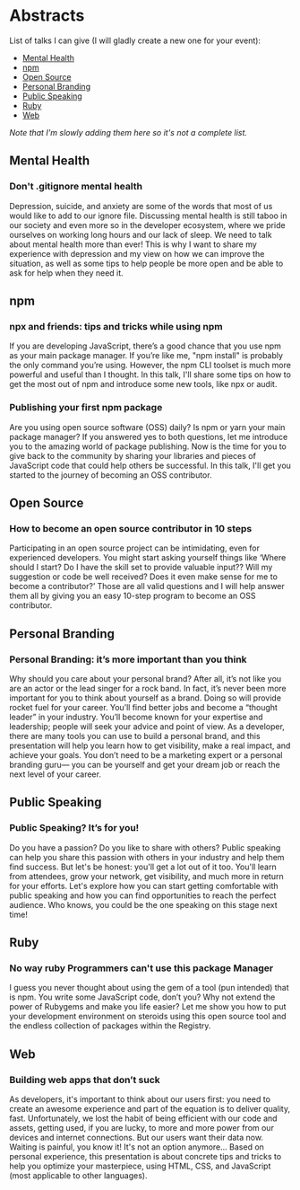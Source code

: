 # Abstracts

List of talks I can give (I will gladly create a new one for your event):
- [Mental Health](#mental-health)
- [npm](#npm)
- [Open Source](#open-source)
- [Personal Branding](#personal-branding)
- [Public Speaking](#public-speaking)
- [Ruby](#ruby)
- [Web](#web)

_Note that I'm slowly adding them here so it's not a complete list._


## Mental Health
### Don't .gitignore mental health
Depression, suicide, and anxiety are some of the words that most of us would like to add to our ignore file. Discussing mental health is still taboo in our society and even more so in the developer ecosystem, where we pride ourselves on working long hours and our lack of sleep. We need to talk about mental health more than ever! This is why I want to share my experience with depression and my view on how we can improve the situation, as well as some tips to help people be more open and be able to ask for help when they need it.


## npm
### npx and friends: tips and tricks while using npm  
If you are developing JavaScript, there’s a good chance that you use npm as your main package manager. If you’re like me, "npm install" is probably the only command you’re using. However, the npm CLI toolset is much more powerful and useful than I thought. In this talk, I'll share some tips on how to get the most out of npm and introduce some new tools, like npx or audit.

### Publishing your first npm package  
Are you using open source software (OSS) daily? Is npm or yarn your main package manager? If you answered yes to both questions, let me introduce you to the amazing world of package publishing. Now is the time for you to give back to the community by sharing your libraries and pieces of JavaScript code that could help others be successful. In this talk, I'll get you started to the journey of becoming an OSS contributor.


## Open Source
### How to become an open source contributor in 10 steps
Participating in an open source project can be intimidating, even for experienced developers. You might start asking yourself things like ‘Where should I start? Do I have the skill set to provide valuable input?? Will my suggestion or code be well received? Does it even make sense for me to become a contributor?’ Those are all valid questions and I will help answer them all by giving you an easy 10-step program to become an OSS contributor.


## Personal Branding
### Personal Branding: it’s more important than you think
Why should you care about your personal brand? After all, it’s not like you are an actor or the lead singer for a rock band. In fact, it’s never been more important for you to think about yourself as a brand. Doing so will provide rocket fuel for your career. You’ll find better jobs and become a  “thought leader” in your industry. You’ll become known for your expertise and leadership; people will seek your advice and point of view. As a developer, there are many tools you can use to build a personal brand, and this presentation will help you learn how to get visibility, make a real impact, and achieve your goals. You don’t need to be a marketing expert or a personal branding guru— you can be yourself and get your dream job or reach the next level of your career.


## Public Speaking
### Public Speaking? It’s for you!
Do you have a passion? Do you like to share with others? Public speaking can help you share this passion with others  in your industry and help them  find success. But let's be honest: you'll get a lot out of it too. You'll learn from attendees, grow your network, get visibility, and much more in return for your efforts. Let's explore how you can start getting comfortable with public speaking and how you can find opportunities to reach the perfect audience. Who knows, you could be the one speaking on this stage next time!


## Ruby
### No way ruby Programmers can't use this package Manager
I guess you never thought about using the gem of a tool (pun intended) that is npm. You write some JavaScript code, don’t you? Why not extend the power of Rubygems and make you life easier? Let me show you how to put your development environment on steroids using this open source tool and the endless collection of packages within the Registry.


## Web
### Building web apps that don’t suck
As developers, it's important to think about our users first: you need to create an awesome experience and part of the equation is to deliver quality, fast. Unfortunately, we lost the habit of being efficient with our code and assets, getting used, if you are lucky, to more and more power from our devices and internet connections. But our users want their data now. Waiting is painful, you know it! It's not an option anymore... Based on personal experience, this presentation is about concrete tips and tricks to help you optimize your masterpiece, using HTML, CSS, and JavaScript (most applicable to other languages).